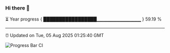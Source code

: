 ### Hi there 👋

⏳ Year progress { █████████████████▁▁▁▁▁▁▁▁▁▁▁▁▁ } 59.19 %

---

⏰ Updated on Tue, 05 Aug 2025 01:25:40 GMT

![Progress Bar CI](https://github.com/liununu/liununu/workflows/Progress%20Bar%20CI/badge.svg)
